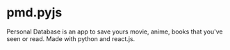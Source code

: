 # pmd.pyjs
Personal Database is an app to save yours movie, anime, books that you've seen or read. Made with python and react.js.
